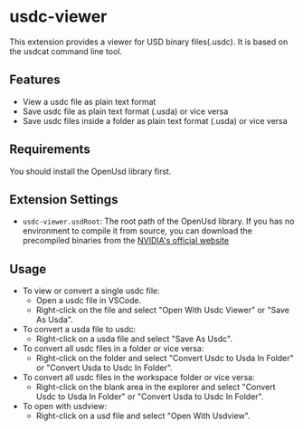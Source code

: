 # usdc-viewer

This extension provides a viewer for USD binary files(.usdc). It is based on the usdcat command line tool.

## Features

- View a usdc file as plain text format
- Save usdc file as plain text format (.usda) or vice versa
- Save usdc files inside a folder as plain text format (.usda) or vice versa

## Requirements

You should install the OpenUsd library first.

## Extension Settings

- `usdc-viewer.usdRoot`: The root path of the OpenUsd library. If you has no environment to compile it from source, you can download the precompiled binaries from the [NVIDIA's official website](https://developer.nvidia.com/usd#libraries-and-tools)

## Usage

- To view or convert a single usdc file:
    - Open a usdc file in VSCode.
    - Right-click on the file and select "Open With Usdc Viewer" or "Save As Usda".
- To convert a usda file to usdc:
    - Right-click on a usda file and select "Save As Usdc".
- To convert all usdc files in a folder or vice versa:
    - Right-click on the folder and select "Convert Usdc to Usda In Folder" or "Convert Usda to Usdc In Folder".
- To convert all usdc files in the workspace folder or vice versa:
    - Right-click on the blank area in the explorer and select "Convert Usdc to Usda In Folder" or "Convert Usda to Usdc In Folder".
- To open with usdview:
    - Right-click on a usd file and select "Open With Usdview".

